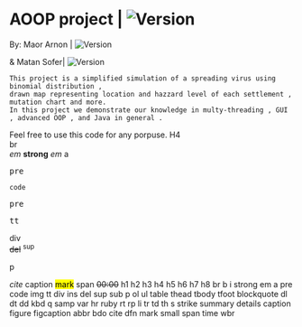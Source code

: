 # AOOP project  | <img src="https://img.shields.io/badge/Version-0.3.3-green" alt="Version" >
 By: Maor Arnon | <img src="https://img.shields.io/badge/Maor-Chad-blue" alt="Version" > 
 
 &  Matan Sofer| <img src="https://img.shields.io/badge/Matan-Gay-pink" alt="Version" >

    This project is a simplified simulation of a spreading virus using binomial distribution , 
    drawn map representing location and hazzard level of each settlement ,
    mutation chart and more.
    In this project we demonstrate our knowledge in multy-threading , GUI , advanced OOP , and Java in general .

Feel free to use this code for any porpuse.
<h>H4</h4>
<br>br</br>
<em>em</em>
<strong>strong</strong>
<em>em</em>
<a>a</a>
<pre>pre</pre>
<code>code</code>
<pre>pre</pre>
<tt>tt</tt>
<div>div</div>
<del>del</del>
<sup>sup</sup>
<p>p</p>
<cite>cite</cite>
<caption>caption</caption>
<mark>mark</mark>
<span>span</span>
<strike>00:00</strike>
    h1 h2 h3 h4 h5 h6 h7 h8 br b i strong em a pre code img tt
          div ins del sup sub p ol ul table thead tbody tfoot blockquote
          dl dt dd kbd q samp var hr ruby rt rp li tr td th s strike summary
          details caption figure figcaption
          abbr bdo cite dfn mark small span time wbr
